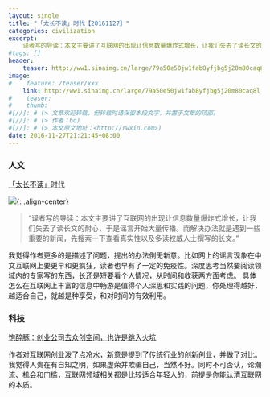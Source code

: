 ```yaml
---
layout: single
title: "「太长不读」时代【20161127】"
categories: civilization
excerpt:
    译者写的导读：本文主要讲了互联网的出现让信息数量爆炸式增长，让我们失去了读长文的耐心，于是谣言开始大量传播。而解决办法就是遇到一些重要的新闻，先搜索一下查看真实性以及多读权威人士撰写的长文。
#tags: []
header:
    teaser: http://ww1.sinaimg.cn/large/79a50e50jw1fab8yfjbg5j20m80caq8l.jpg
image:
#    feature: /teaser/xxx
    link: http://ww1.sinaimg.cn/large/79a50e50jw1fab8yfjbg5j20m80caq8l.jpg
#    teaser:
#    thumb:
#[//]: # (> 文章欢迎转载，但转载时请保留本段文字，并置于文章的顶部)
#[//]: # (> 作者：bo)
#[//]: # (> 本文原文地址：<http://rwxin.com>)
date: 2016-11-27T21:21:45+08:00
---
```


### 人文

[「太长不读」时代](https://lannotwan.wordpress.com/2016/11/27/%E3%80%8C%E5%A4%AA%E9%95%BF%E4%B8%8D%E8%AF%BB%E3%80%8D%E6%97%B6%E4%BB%A3/) 

![](http://ww1.sinaimg.cn/large/79a50e50jw1fab8yfjbg5j20m80caq8l.jpg){: .align-center}

>“译者写的导读：本文主要讲了互联网的出现让信息数量爆炸式增长，让我们失去了读长文的耐心，于是谣言开始大量传播。而解决办法就是遇到一些重要的新闻，先搜索一下查看真实性以及多读权威人士撰写的长文。”

我觉得作者更多的是描述了问题，提出的办法倒无新意。比如网上的谣言现象在中文互联网上要更早和更疯狂，读者也早有了一定的免疫性。深度思考当然要阅读领域内的专家写的东西，长还是短要看个人情况，从时间和收获两方面考虑。
具体怎么在互联网上丰富的信息中畅游是值得个人深思和实践的问题，你处理得越好，越适合自己，就越是种享受，和对时间的有效利用。

### 科技

[饱醉豚：创业公司去众创空间，也许是跳入火坑](http://www.jianshu.com/p/fc897930689c) 

作者对互联网创业泼了点冷水，新意是提到了传统行业的创新创业，并做了对比。我觉得人贵在有自知之明，如果虚荣并欺骗自己，当然不好。同时不可否认，论潮流、机会和门槛，互联网领域相关都是比较适合年轻人的，前提是你能认清互联网的本质。


